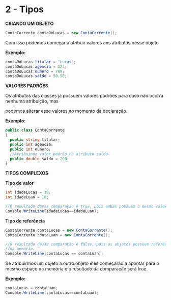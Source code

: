 # 2 - Tipos

**CRIANDO UM OBJETO**

```csharp
ContaCorrente contaDoLucas = new ContaCorrente();
```

Com isso podemos começar a atribuir valores aos atributos nesse objeto

**Exemplo:**

```csharp
contaDoLucas.titular = "Lucas";
contaDoLucas.agencia = 123;
contaDoLucas.numero = 789;
contaDoLucas.saldo = 50.50; 
```

**VALORES PADRÕES**

Os atributos das classes já possuem valores padrões para caso não ocorra nenhuma atribuição, mas

podemos alterar esse valores no momento da declaração.

**Exemplo:**

```csharp
public class ContaCorrente
{		
  public string titular;
  public int agencia;
  public int numero;
  //Atribuindo valor padrão no atributo saldo
  public double saldo = 200;
}
```

**TIPOS COMPLEXOS**

**Tipo de valor**

```csharp
int idadeLucas = 18;
int idadeLuan = 18;

//O resultado dessa comparação é true, pois ambas possuem o mesmo valor
Console.WriteLine(idadeLucas==idadeLuan);
```

**Tipo de referência**

```csharp
ContaCorrente contaLucas = new ContaCorrente();
ContaCorrente contaLuan = new ContaCorrente();

//O resultado dessa comparação é false, pois os objetos possuem referências diferentes
//na memória.
Console.WriteLine(contaLucas == contaLuan);
```

Se atribuirmos um objeto a outro objeto eles começarão a apontar para o mesmo espaço na memória e o resultado da comparação será true.

**Exemplo:**

```csharp
contaLucas = contaLuan;
Console.WriteLine(contaLucas==contaLuan);
```
